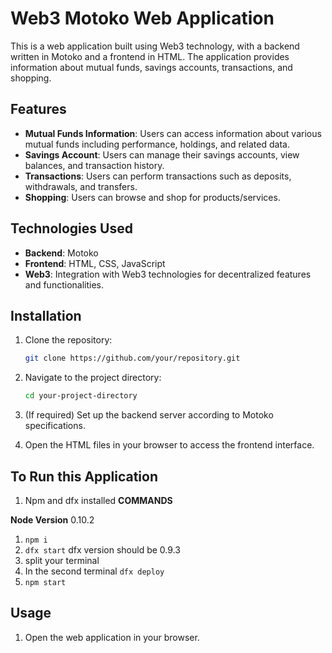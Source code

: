 # Web3 Motoko Web Application

This is a web application built using Web3 technology, with a backend written in Motoko and a frontend in HTML. The application provides information about mutual funds, savings accounts, transactions, and shopping.

## Features

- **Mutual Funds Information**: Users can access information about various mutual funds including performance, holdings, and related data.
- **Savings Account**: Users can manage their savings accounts, view balances, and transaction history.
- **Transactions**: Users can perform transactions such as deposits, withdrawals, and transfers.
- **Shopping**: Users can browse and shop for products/services.

## Technologies Used

- **Backend**: Motoko
- **Frontend**: HTML, CSS, JavaScript
- **Web3**: Integration with Web3 technologies for decentralized features and functionalities.


## Installation

1. Clone the repository:

    ```bash
    git clone https://github.com/your/repository.git
    ```

2. Navigate to the project directory:

    ```bash
    cd your-project-directory
    ```

3. (If required) Set up the backend server according to Motoko specifications.
4. Open the HTML files in your browser to access the frontend interface.

## To Run this Application
1. Npm and dfx installed
**COMMANDS** 


**Node Version** 0.10.2

1. `npm i`
2. `dfx start` dfx version should be 0.9.3
3. split your terminal
4. In the second terminal `dfx deploy`
5. `npm start` 


## Usage

1. Open the web application in your browser.
